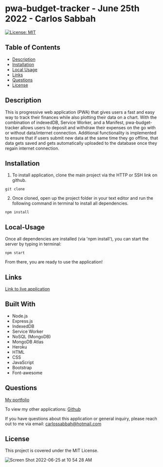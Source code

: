 # pwa-budget-tracker - June 25th 2022 - Carlos Sabbah

[![License: MIT](https://img.shields.io/badge/License-MIT-yellow.svg)](https://opensource.org/licenses/MIT)

## Table of Contents

- [Description](#Description)
- [Installation](#Installation)
- [Local Usage](#Local-Usage)
- [Links](#Links)
- [Questions](#Questions)
- [License](#License)

##

## Description

This is progressive web application (PWA) that gives users a fast and easy way to track their finances while also plotting their data on a chart. With the combination of indexedDB, Service Worker, and a Manifest, pwa-budget-tracker allows users to deposit and withdraw their expenses on the go with or without data/internet connection. Additional functionality is implemented to ensure that if users submit new data at the same time they go offline, that data gets saved and gets automatically uploaded to the database once they regain internet connection.

## Installation

1. To install application, clone the main project via the HTTP or SSH link on github.

```
git clone
```

2. Once cloned, open up the project folder in your text editor and run the following command in terminal to install all dependencies.

```
npm install
```

## Local-Usage

Once all dependencies are installed (via 'npm install'), you can start the server by typing in terminal:

```
npm start
```

From there, you are ready to use the application!

## Links

[Link to live application](https://fullpwa-budget-tracker.herokuapp.com/)

## Built With

- Node.js
- Express.js
- IndexedDB
- Service Worker
- NoSQL (MongoDB)
- MongoDB Atlas
- Heroku
- HTML
- CSS
- JavaScript
- Bootstrap
- Font-awesome

## Questions

[My portfolio](https://csabbah.github.io/Carlos-Sabbah-portfolio/)

To view my other applications:
[Github](https://github.com/csabbah)

If you have questions about this application or general inquiry, please reach out to me via email: carlossabbah@hotmail.com

## License

This project is covered under the MIT License.

![Screen Shot 2022-06-25 at 10 54 28 AM](https://user-images.githubusercontent.com/91699101/175779070-3a7d6cb3-b26a-4e77-ad44-93e8344d52c9.png)

